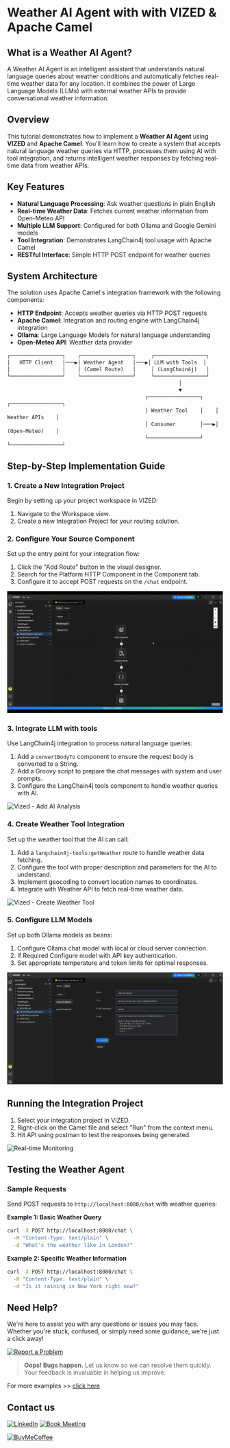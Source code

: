 # Weather AI Agent with with VIZED & Apache Camel

## What is a Weather AI Agent?

A Weather AI Agent is an intelligent assistant that understands natural language queries about weather conditions and automatically fetches real-time weather data for any location. It combines the power of Large Language Models (LLMs) with external weather APIs to provide conversational weather information.

## Overview

This tutorial demonstrates how to implement a **Weather AI Agent** using **VIZED** and **Apache Camel**. You'll learn how to create a system that accepts natural language weather queries via HTTP, processes them using AI with tool integration, and returns intelligent weather responses by fetching real-time data from weather APIs.

## Key Features

- **Natural Language Processing**: Ask weather questions in plain English
- **Real-time Weather Data**: Fetches current weather information from Open-Meteo API
- **Multiple LLM Support**: Configured for both Ollama and Google Gemini models
- **Tool Integration**: Demonstrates LangChain4j tool usage with Apache Camel
- **RESTful Interface**: Simple HTTP POST endpoint for weather queries

## System Architecture
The solution uses Apache Camel's integration framework with the following components:
- **HTTP Endpoint**: Accepts weather queries via HTTP POST requests
- **Apache Camel**: Integration and routing engine with LangChain4j integration
- **Ollama**: Large Language Models for natural language understanding
- **Open-Meteo API**: Weather data provider

```
┌─────────────────┐    ┌─────────────────┐     ┌─────────────────┐
│   HTTP Client   │───▶│ Weather Agent   │───▶│ LLM with Tools  │
│                 │    │ (Camel Route)   │     │ (LangChain4j)   │
└─────────────────┘    └─────────────────┘     └─────────────────┘
                                                        │
                                                        ▼
                                             ┌─────────────────┐    ┌─────────────────┐
                                             │ Weather Tool    │    │ Weather APIs    │
                                             │ Consumer        │───▶│ (Open-Meteo)    │
                                             └─────────────────┘    └─────────────────┘
```


## Step-by-Step Implementation Guide

### 1. Create a New Integration Project

Begin by setting up your project workspace in VIZED:

1.  Navigate to the Workspace view.
2.  Create a new Integration Project for your routing solution.

### 2. Configure Your Source Component

Set up the entry point for your integration flow:

1. Click the "Add Route" button in the visual designer.
2. Search for the Platform HTTP Component in the Component tab.
3. Configure it to accept POST requests on the `/chat` endpoint.

![Vized - Add HTTP Component](./assets/AddHTTPComponent.gif)

### 3. Integrate LLM with tools

Use LangChain4j integration to process natural language queries:

1. Add a `convertBodyTo` component to ensure the request body is converted to a String.
2. Add a Groovy script to prepare the chat messages with system and user prompts.
3. Configure the LangChain4j tools component to handle weather queries with AI.

![Vized - Add AI Analysis](./assets/AddAIAnalysis.gif)

### 4. Create Weather Tool Integration

Set up the weather tool that the AI can call:

1. Add a `langchain4j-tools:getWeather` route to handle weather data fetching.
2. Configure the tool with proper description and parameters for the AI to understand.
3. Implement geocoding to convert location names to coordinates.
4. Integrate with Weather API to fetch real-time weather data.

![Vized - Create Weather Tool](./assets/CreateWeatherTool.gif)

### 5. Configure LLM Models

Set up both Ollama models as beans:

1. Configure Ollama chat model with local or cloud server connection.
2. If Required Configure model with API key authentication.
3. Set appropriate temperature and token limits for optimal responses.

![Vized - Bean](./assets/bean.png)

## Running the Integration Project

1. Select your integration project in VIZED.
2. Right-click on the Camel file and select "Run" from the context menu.
3. Hit API using postman to test the responses being generated.

![Real-time Monitoring](./assets/Executing.gif)


## Testing the Weather Agent

### Sample Requests

Send POST requests to `http://localhost:8080/chat` with weather queries:

**Example 1: Basic Weather Query**
```bash
curl -X POST http://localhost:8080/chat \
  -H "Content-Type: text/plain" \
  -d "What's the weather like in London?"
```

**Example 2: Specific Weather Information**
```bash
curl -X POST http://localhost:8080/chat \
  -H "Content-Type: text/plain" \
  -d "Is it raining in New York right now?"
```

## Need Help?

We're here to assist you with any questions or issues you may face. Whether you're stuck, confused, or simply need some guidance, we're just a click away!

[![Report a Problem](https://img.shields.io/badge/Report%20a%20Problem-darkred?logo=openbugbounty)](https://github.com/vized-io/artifacts/issues/new/choose)

> **Oops! Bugs happen.** Let us know so we can resolve them quickly. Your feedback is invaluable in helping us improve.

For more examples >> [click here](/examples/README.md)

## Contact us

[![LinkedIn](https://img.shields.io/badge/LinkedIn-blue?logo=linkedin)](https://www.linkedin.com/company/vized-io/) 
[![Book Meeting](https://img.shields.io/badge/Book%20a%20Meeting-purple?logo=calendar)](https://calendly.com/vidhyasagar-jeevendran/30min) 

[<img src="https://github.com/user-attachments/assets/806d0fc0-0a00-4d63-81a3-8f2df15d5528" alt="BuyMeCoffee" width="150"/>](https://buymeacoffee.com/vidhyasagarj)

